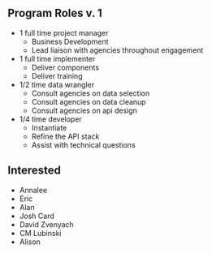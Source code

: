 
## Program Roles v. 1 
* 1 full time project manager 
  * Business Development
  * Lead liaison with agencies throughout engagement
* 1 full time implementer
  * Deliver components 
  * Deliver training 
* 1/2 time data wrangler 
  * Consult agencies on data selection
  * Consult agencies on data cleanup
  * Consult agencies on api design
* 1/4 time developer 
  * Instantiate 
  * Refine the API stack 
  * Assist with technical questions

## Interested 
* Annalee
* Eric
* Alan
* Josh Card
* David Zvenyach
* CM Lubinski
* Alison



